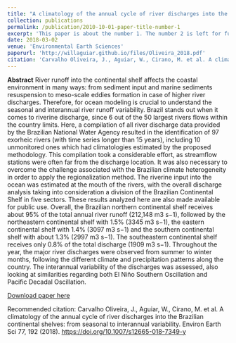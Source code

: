 ```yaml
---
title: "A climatology of the annual cycle of river discharges into the Brazilian continental shelves: from seasonal to interannual variability"
collection: publications
permalink: /publication/2010-10-01-paper-title-number-1
excerpt: 'This paper is about the number 1. The number 2 is left for future work.'
date: 2018-03-02
venue: 'Environmental Earth Sciences'
paperurl: 'http://willaguiar.github.io/files/Oliveira_2018.pdf'
citation: 'Carvalho Oliveira, J., Aguiar, W., Cirano, M. et al. A climatology of the annual cycle of river discharges into the Brazilian continental shelves: from seasonal to interannual variability. Environ Earth Sci 77, 192 (2018). https://doi.org/10.1007/s12665-018-7349-y'
---
```

**Abstract** River runoff into the continental shelf affects the coastal environment in many ways: from sediment input and marine sediments resuspension to meso-scale eddies formation in case of higher river discharges. Therefore, for ocean modeling is crucial to understand the seasonal and interannual river runoff variability. Brazil stands out when it comes to riverine discharge, since 6 out of the 50 largest rivers flows within the country limits. Here, a compilation of all river discharge data provided by the Brazilian National Water Agency resulted in the identification of 97 exorheic rivers (with time series longer than 15 years), including 10 unmonitored ones which had climatologies estimated by the proposed methodology. This compilation took a considerable effort, as streamflow stations were often far from the discharge location. It was also necessary to overcome the challenge associated with the Brazilian climate heterogeneity in order to apply the regionalization method. The riverine input into the ocean was estimated at the mouth of the rivers, with the overall discharge analysis taking into consideration a division of the Brazilian Continental Shelf in five sectors. These results analyzed here are also made available for public use. Overall, the Brazilian northern continental shelf receives about 95% of the total annual river runoff (212,148 m3 s−1), followed by the northeastern continental shelf with 1.5% (3345 m3 s−1), the eastern continental shelf with 1.4% (3097 m3 s−1) and the southern continental shelf with about 1.3% (2997 m3 s−1). The southeastern continental shelf receives only 0.8% of the total discharge (1909 m3 s−1). Throughout the year, the major river discharges were observed from summer to winter months, following the different climate and precipitation patterns along the country. The interannual variability of the discharges was assessed, also looking at similarities regarding both El Niño Southern Oscillation and Pacific Decadal Oscillation.

[Download paper here](http://willaguiar.github.io/files/Oliveira_2018.pdf)

Recommended citation: Carvalho Oliveira, J., Aguiar, W., Cirano, M. et al. A climatology of the annual cycle of river discharges into the Brazilian continental shelves: from seasonal to interannual variability. Environ Earth Sci 77, 192 (2018). https://doi.org/10.1007/s12665-018-7349-y
